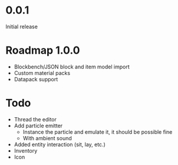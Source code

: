 # 0.0.1

Initial release

# Roadmap 1.0.0

* Blockbench/JSON block and item model import
* Custom material packs
* Datapack support

# Todo

* Thread the editor
* Add particle emitter
    * Instance the particle and emulate it, it should be possible fine
    * With ambient sound
* Added entity interaction (sit, lay, etc.)
* Inventory
* Icon
